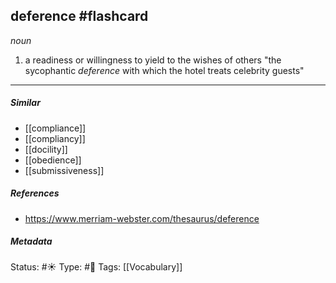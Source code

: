 ## deference #flashcard 
 _noun_
 
1. a readiness or willingness to yield to the wishes of others
"the sycophantic _deference_ with which the hotel treats celebrity guests"

___
##### Similar
-   [[compliance]]
-   [[compliancy]]
-   [[docility]]
-   [[obedience]]
-   [[submissiveness]]

##### References 
- https://www.merriam-webster.com/thesaurus/deference

##### Metadata
Status: #☀️ 
Type: #🔵 
Tags: [[Vocabulary]]